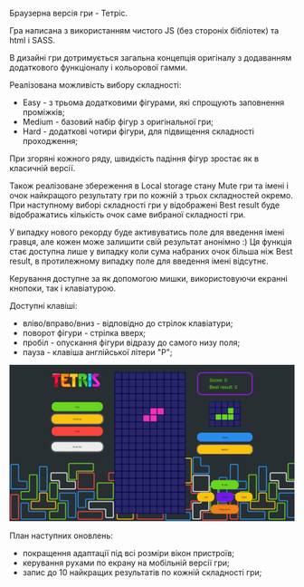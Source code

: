 Браузерна версія гри - Тетріс.

Гра написана з використанням чистого JS (без стороніх бібліотек) та html і SASS.

В дизайні гри дотримується загальна концепція оригіналу з додаванням додаткового функціоналу і кольорової гамми.

Реалізована можливість вибору складності:

- Easy - з трьома додатковими фігурами, які спрощують заповнення проміжків;
- Medium - базовий набір фігур з оригінальної гри;
- Hard - додаткові чотири фігури, для підвищення складності проходження;

При згоряні кожного ряду, швидкість падіння фігур зростає як в класичній версії.

Також реалізоване збереження в Local storage стану Mute гри та імені і очок найкращого результату гри по кожній з трьох складностей окремо.
При наступному виборі складності гри у відображені Best result буде відображатись кількість очок саме вибраної складності гри.

У випадку нового рекорду буде активуватись поле для введення імені гравця, але кожен може залишити свій результат анонімно :)
Ця функція стає доступна лише у випадку коли сума набраних очок більша ніж Best result, в протилежному випадку поле для введення імені відсутнє.

Керування доступне за як допомогою мишки, використовуючи екранні кнопоки, так і клавіатурою.

Доступні клавіші:

- вліво/вправо/вниз - відповідно до стрілок клавіатури;
- поворот фігури - стрілка вверх;
- пробіл - опускання фігури відразу до самого низу поля;
- пауза - клавіша англійської літери "P";

<img src="./img/presentation.jpg"/>

План наступних оновлень:

- покращення адаптації під всі розміри вікон пристроїв;
- керування рухами по екрану на мобільній версії гри;
- запис до 10 найкращих результатів по кожній складності гри;

